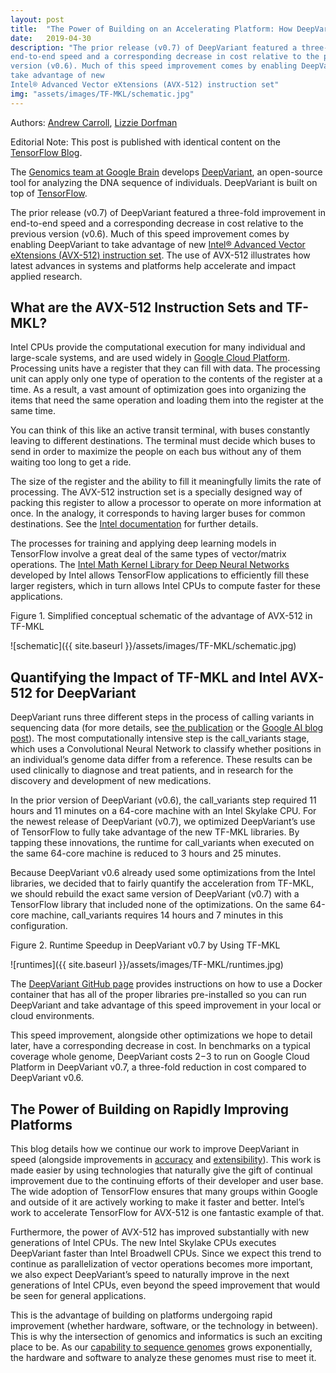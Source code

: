 ```yaml
---
layout: post
title:  "The Power of Building on an Accelerating Platform: How DeepVariant Uses Intel’s AVX-512 Optimizations"
date:   2019-04-30
description: "The prior release (v0.7) of DeepVariant featured a three-fold improvement in
end-to-end speed and a corresponding decrease in cost relative to the previous
version (v0.6). Much of this speed improvement comes by enabling DeepVariant to
take advantage of new
Intel® Advanced Vector eXtensions (AVX-512) instruction set"
img: "assets/images/TF-MKL/schematic.jpg"
---
```


Authors: [Andrew Carroll](https://www.researchgate.net/profile/Andrew_Carroll6),
[Lizzie Dorfman](https://scholar.google.com/citations?user=74ZgDsUAAAAJ&hl=en)

Editorial Note: This post is published with identical content on the
[TensorFlow Blog](https://medium.com/@tensorflow/c8f0acb62344).

The [Genomics team at Google Brain](https://ai.google/healthcare) develops
[DeepVariant](https://github.com/google/deepvariant), an open-source tool for
analyzing the DNA sequence of individuals. DeepVariant is built on top of
[TensorFlow](http://www.tensorflow.org).

The prior release (v0.7) of DeepVariant featured a three-fold improvement in
end-to-end speed and a corresponding decrease in cost relative to the previous
version (v0.6). Much of this speed improvement comes by enabling DeepVariant to
take advantage of new
[Intel® Advanced Vector eXtensions (AVX-512) instruction set](https://www.intel.com/content/www/us/en/architecture-and-technology/avx-512-overview.html).
The use of AVX-512 illustrates how latest advances in systems and platforms help
accelerate and impact applied research.

## What are the AVX-512 Instruction Sets and TF-MKL?

Intel CPUs provide the computational execution for many individual and
large-scale systems, and are used widely in
[Google Cloud Platform](https://cloud.google.com/). Processing units have a
register that they can fill with data. The processing unit can apply only one
type of operation to the contents of the register at a time. As a result, a vast
amount of optimization goes into organizing the items that need the same
operation and loading them into the register at the same time.

You can think of this like an active transit terminal, with buses constantly
leaving to different destinations. The terminal must decide which buses to send
in order to maximize the people on each bus without any of them waiting too long
to get a ride.

The size of the register and the ability to fill it meaningfully limits the rate
of processing. The AVX-512 instruction set is a specially designed way of
packing this register to allow a processor to operate on more information at
once. In the analogy, it corresponds to having larger buses for common
destinations. See the
[Intel documentation](https://www.intel.com/content/www/us/en/architecture-and-technology/avx-512-overview.html)
for further details.

The processes for training and applying deep learning models in TensorFlow
involve a great deal of the same types of vector/matrix operations. The
[Intel Math Kernel Library for Deep Neural Networks](https://software.intel.com/en-us/articles/intel-optimization-for-tensorflow-installation-guide)
developed by Intel allows TensorFlow applications to efficiently fill these
larger registers, which in turn allows Intel CPUs to compute faster for these
applications.

Figure 1. Simplified conceptual schematic of the advantage of AVX-512 in TF-MKL

![schematic]({{ site.baseurl }}/assets/images/TF-MKL/schematic.jpg)

## Quantifying the Impact of TF-MKL and Intel AVX-512 for DeepVariant

DeepVariant runs three different steps in the process of calling variants in
sequencing data (for more details, see
[the publication](https://www.nature.com/articles/nbt.4235) or the
[Google AI blog post](https://ai.googleblog.com/2017/12/deepvariant-highly-accurate-genomes.html)).
The most computationally intensive step is the call_variants stage, which uses a
Convolutional Neural Network to classify whether positions in an individual’s
genome data differ from a reference. These results can be used clinically to
diagnose and treat patients, and in research for the discovery and development
of new medications.

In the prior version of DeepVariant (v0.6), the call_variants step required 11
hours and 11 minutes on a 64-core machine with an Intel Skylake CPU. For the
newest release of DeepVariant (v0.7), we optimized DeepVariant’s use of
TensorFlow to fully take advantage of the new TF-MKL libraries. By tapping these
innovations, the runtime for call_variants when executed on the same 64-core
machine is reduced to 3 hours and 25 minutes.

Because DeepVariant v0.6 already used some optimizations from the Intel
libraries, we decided that to fairly quantify the acceleration from TF-MKL, we
should rebuild the exact same version of DeepVariant (v0.7) with a TensorFlow
library that included none of the optimizations. On the same 64-core machine,
call_variants requires 14 hours and 7 minutes in this configuration.

Figure 2. Runtime Speedup in DeepVariant v0.7 by Using TF-MKL

![runtimes]({{ site.baseurl }}/assets/images/TF-MKL/runtimes.jpg)

The [DeepVariant GitHub page](https://github.com/google/deepvariant) provides
instructions on how to use a Docker container that has all of the proper
libraries pre-installed so you can run DeepVariant and take advantage of this
speed improvement in your local or cloud environments.

This speed improvement, alongside other optimizations we hope to detail later,
have a corresponding decrease in cost. In benchmarks on a typical coverage whole
genome, DeepVariant costs $2-$3 to run on Google Cloud Platform in DeepVariant
v0.7, a three-fold reduction in cost compared to DeepVariant v0.6.

## The Power of Building on Rapidly Improving Platforms

This blog details how we continue our work to improve DeepVariant in speed
(alongside improvements in
[accuracy](https://ai.googleblog.com/2018/04/deepvariant-accuracy-improvements-for.html)
and
[extensibility](https://google.github.io/deepvariant/posts/2018-12-05-improved-non-human-variant-calling-using-species-specific-deepvariant-models/)).
This work is made easier by using technologies that naturally give the gift of
continual improvement due to the continuing efforts of their developer and user
base. The wide adoption of TensorFlow ensures that many groups within Google and
outside of it are actively working to make it faster and better. Intel’s work to
accelerate TensorFlow for AVX-512 is one fantastic example of that.

Furthermore, the power of AVX-512 has improved substantially with new
generations of Intel CPUs. The new Intel Skylake CPUs executes DeepVariant
faster than Intel Broadwell CPUs. Since we expect this trend to continue as
parallelization of vector operations becomes more important, we also expect
DeepVariant’s speed to naturally improve in the next generations of Intel CPUs,
even beyond the speed improvement that would be seen for general applications.

This is the advantage of building on platforms undergoing rapid improvement
(whether hardware, software, or the technology in between). This is why the
intersection of genomics and informatics is such an exciting place to be. As our
[capability to sequence genomes](https://www.genome.gov/27565109/the-cost-of-sequencing-a-human-genome/)
grows exponentially, the hardware and software to analyze these genomes must
rise to meet it.



